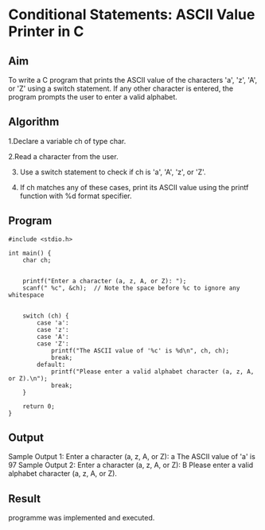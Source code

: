 # Conditional Statements: ASCII Value Printer in C

## Aim
To write a C program that prints the ASCII value of the characters 'a', 'z', 'A', or 'Z' using a switch statement. If any other character is entered, the program prompts the user to enter a valid alphabet.

## Algorithm
1.Declare a variable ch of type char.

2.Read a character from the user.

3. Use a switch statement to check if ch is 'a', 'A', 'z', or 'Z'.

4. If ch matches any of these cases, print its ASCII value using the printf function with %d format specifier.

## Program
```
#include <stdio.h>

int main() {
    char ch;

    
    printf("Enter a character (a, z, A, or Z): ");
    scanf(" %c", &ch);  // Note the space before %c to ignore any whitespace

    
    switch (ch) {
        case 'a':
        case 'z':
        case 'A':
        case 'Z':
            printf("The ASCII value of '%c' is %d\n", ch, ch);
            break;
        default:
            printf("Please enter a valid alphabet character (a, z, A, or Z).\n");
            break;
    }

    return 0;
}
```

## Output
Sample Output 1:
Enter a character (a, z, A, or Z): a
The ASCII value of 'a' is 97
Sample Output 2:
Enter a character (a, z, A, or Z): B
Please enter a valid alphabet character (a, z, A, or Z).


## Result
programme was implemented and executed.
